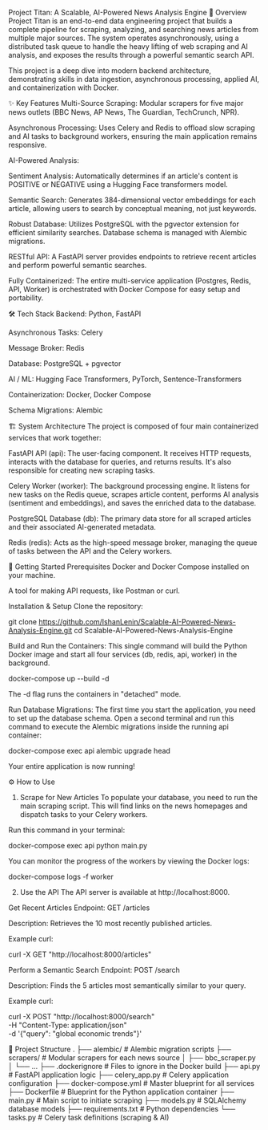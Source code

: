 Project Titan: A Scalable, AI-Powered News Analysis Engine
📖 Overview
Project Titan is an end-to-end data engineering project that builds a complete pipeline for scraping, analyzing, and searching news articles from multiple major sources. The system operates asynchronously, using a distributed task queue to handle the heavy lifting of web scraping and AI analysis, and exposes the results through a powerful semantic search API.

This project is a deep dive into modern backend architecture, demonstrating skills in data ingestion, asynchronous processing, applied AI, and containerization with Docker.

✨ Key Features
Multi-Source Scraping: Modular scrapers for five major news outlets (BBC News, AP News, The Guardian, TechCrunch, NPR).

Asynchronous Processing: Uses Celery and Redis to offload slow scraping and AI tasks to background workers, ensuring the main application remains responsive.

AI-Powered Analysis:

Sentiment Analysis: Automatically determines if an article's content is POSITIVE or NEGATIVE using a Hugging Face transformers model.

Semantic Search: Generates 384-dimensional vector embeddings for each article, allowing users to search by conceptual meaning, not just keywords.

Robust Database: Utilizes PostgreSQL with the pgvector extension for efficient similarity searches. Database schema is managed with Alembic migrations.

RESTful API: A FastAPI server provides endpoints to retrieve recent articles and perform powerful semantic searches.

Fully Containerized: The entire multi-service application (Postgres, Redis, API, Worker) is orchestrated with Docker Compose for easy setup and portability.

🛠️ Tech Stack
Backend: Python, FastAPI

Asynchronous Tasks: Celery

Message Broker: Redis

Database: PostgreSQL + pgvector

AI / ML: Hugging Face Transformers, PyTorch, Sentence-Transformers

Containerization: Docker, Docker Compose

Schema Migrations: Alembic

🏗️ System Architecture
The project is composed of four main containerized services that work together:

FastAPI API (api): The user-facing component. It receives HTTP requests, interacts with the database for queries, and returns results. It's also responsible for creating new scraping tasks.

Celery Worker (worker): The background processing engine. It listens for new tasks on the Redis queue, scrapes article content, performs AI analysis (sentiment and embeddings), and saves the enriched data to the database.

PostgreSQL Database (db): The primary data store for all scraped articles and their associated AI-generated metadata.

Redis (redis): Acts as the high-speed message broker, managing the queue of tasks between the API and the Celery workers.

🚀 Getting Started
Prerequisites
Docker and Docker Compose installed on your machine.

A tool for making API requests, like Postman or curl.

Installation & Setup
Clone the repository:

git clone https://github.com/IshanLenin/Scalable-AI-Powered-News-Analysis-Engine.git
cd Scalable-AI-Powered-News-Analysis-Engine

Build and Run the Containers:
This single command will build the Python Docker image and start all four services (db, redis, api, worker) in the background.

docker-compose up --build -d

The -d flag runs the containers in "detached" mode.

Run Database Migrations:
The first time you start the application, you need to set up the database schema. Open a second terminal and run this command to execute the Alembic migrations inside the running api container:

docker-compose exec api alembic upgrade head

Your entire application is now running!

⚙️ How to Use
1. Scrape for New Articles
To populate your database, you need to run the main scraping script. This will find links on the news homepages and dispatch tasks to your Celery workers.

Run this command in your terminal:

docker-compose exec api python main.py

You can monitor the progress of the workers by viewing the Docker logs:

docker-compose logs -f worker

2. Use the API
The API server is available at http://localhost:8000.

Get Recent Articles
Endpoint: GET /articles

Description: Retrieves the 10 most recently published articles.

Example curl:

curl -X GET "http://localhost:8000/articles"

Perform a Semantic Search
Endpoint: POST /search

Description: Finds the 5 articles most semantically similar to your query.

Example curl:

curl -X POST "http://localhost:8000/search" \
-H "Content-Type: application/json" \
-d '{"query": "global economic trends"}'

📂 Project Structure
.
├── alembic/              # Alembic migration scripts
├── scrapers/             # Modular scrapers for each news source
│   ├── bbc_scraper.py
│   └── ...
├── .dockerignore         # Files to ignore in the Docker build
├── api.py                # FastAPI application logic
├── celery_app.py         # Celery application configuration
├── docker-compose.yml    # Master blueprint for all services
├── Dockerfile            # Blueprint for the Python application container
├── main.py               # Main script to initiate scraping
├── models.py             # SQLAlchemy database models
├── requirements.txt      # Python dependencies
└── tasks.py              # Celery task definitions (scraping & AI)
